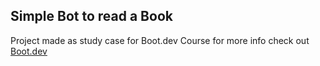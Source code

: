 ## Simple Bot to read a Book

Project made as study case for Boot.dev Course for more info check out [Boot.dev](https://boot.dev)
